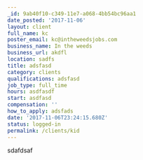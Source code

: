 ```yaml
---
_id: 9ab40f10-c349-11e7-a068-4bb54bc96aa1
date_posted: '2017-11-06'
layout: client
full_name: kc
poster_email: kc@intheweedsjobs.com
business_name: In the weeds
business_url: akdfl
location: sadfs
title: adsfasd
category: clients
qualifications: adsfasd
job_type: full_time
hours: asdfasdf
start: asdfasd
compensation: ''
how_to_apply: adsfads
date: '2017-11-06T23:24:15.680Z'
status: logged-in
permalink: /clients/kid
---
```

sdafdsaf
